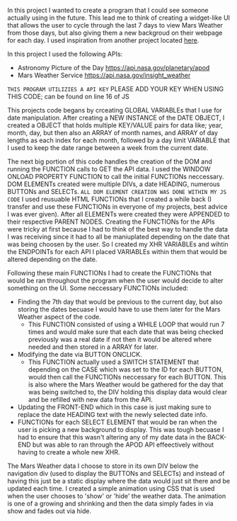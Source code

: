 In this project I wanted to create a program that I could see someone actually using in the future. This lead me to think of creating a widget-like UI that allows the user to cycle through the last 7 days to view Mars Weather from those days, but also giving them a new backgroud on their webpage for each day. I used inspiration from another project located <a href="https://github.com/ChristianPari/Projects-2020/tree/master/Calendar_Navigation/Personal_Work/Version005">here</a>.

In this project I used the following APIs:
* Astronomy Picture of the Day https://api.nasa.gov/planetary/apod 
* Mars Weather Service https://api.nasa.gov/insight_weather

`THIS PROGRAM UTILIZIES A API KEY` PLEASE ADD YOUR KEY WHEN USING THIS CODE; can be found on line 16 of JS

This projects code begans by crceating GLOBAL VARIABLEs that I use for date manipulation. After creating a NEW INSTANCE of the DATE OBJECT, I created a OBJECT that holds multiple KEY/VALUE pairs for data like; year, month, day, but then also an ARRAY of month names, and ARRAY of day lengths as each index for each month, followed by a day limit VARIABLE that I used to keep the date range between a week from the current date.

The next big portion of this code handles the creation of the DOM and running the FUNCTION calls to GET the API data. I used the WINDOW ONLOAD PROPERTY FUNCTION to call the initial FUNCTIONs neccessary. DOM ELEMENTs created were multiple DIVs, a date HEADING, numerous BUTTONs and SELECTs. `ALL DOM ELEMENT CREATION WAS DONE WITHIN MY JS CODE` I used reusuable HTML FUNCTIONs that I created a while back (I transfer and use these FUNCTIONs in everyone of my projects, best advice I was ever given). After all ELEMENTs were created they were APPENDED to their respective PARENT NODES. Creating the FUNCTIONs for the APIs were tricky at first because I had to think of the best way to handle the data I was receiving since it had to all be maniuplated depending on the date that was being choosen by the user. So I created my XHR VARIABLEs and wihtin the ENDPOINTs for each API I placed VARIABLEs within them that would be altered depending on the date. 

Following these main FUNCTIONs I had to create the FUNCTIONs that would be ran throughout the program when the user would decide to alter something on the UI. Some neccessary FUNCTIONs included:
* Finding the 7th day that would be previous to the current day, but also storing the dates becuase I would have to use them later for the Mars Weather aspect of the code.
    - This FUNCTION consisted of using a WHILE LOOP that would run 7 times and would make sure that each date that was being checked previously was a real date if not then it would be altered where needed and then stored in a ARRAY for later.
* Modifying the date via BUTTON ONCLICK.
    - This FUNCTION actually used a SWITCH STATEMENT that depending on the CASE which was set to the ID for each BUTTON, would then call the FUNCTIONs neccessary for each BUTTON. This is also where the Mars Weather would be gathered for the day that was being switched to, the DIV holding this display data would clear and be refilled with new data from the API.
* Updating the FRONT-END which in this case is just making sure to replace the date HEADING text with the newly selected date info.
* FUNCTIONs for each SELECT ELEMENT that would be ran when the user is picking a new background to display. This was tough becuase I had to ensure that this wasn't altering any of my date data in the BACK-END but was able to ran through the APOD API effeectively without having to create a whole new XHR.

The Mars Weather data I choose to store in its own DIV below the navigation div (used to display the BUTTONs and SELECTs) and instead of having this just be a static display where the data would just sit there and be updated each time. I created a simple animation using CSS that is used when the user chooses to 'show' or 'hide' the weather data. The animation is one of a growing and shrinking and then the data simply fades in via show and fades out via hide.